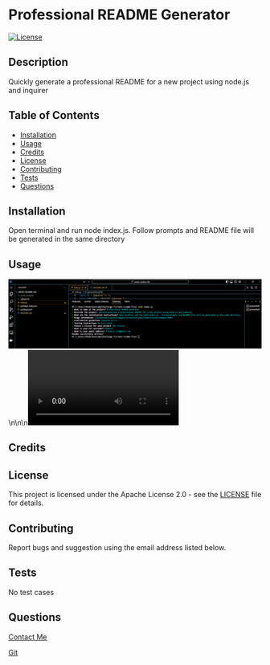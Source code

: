     
# Professional README Generator

[![License](https://img.shields.io/badge/License-Apache%202.0-blue.svg)](https://opensource.org/licenses/Apache-2.0)

## Description

Quickly generate a professional README for a new project using node.js and inquirer

## Table of Contents
   - [Installation](#installation)
   - [Usage](#usage)
   - [Credits](#credits)
   - [License](#license)
   - [Contributing](#contributing)
   - [Tests](#tests)
   - [Questions](#questions)


## Installation
Open terminal and run node index.js.  Follow prompts and README file will be generated in the same directory

## Usage
![Screenshot](assets/images/screenshot.png)\n\n\n![Demo](assets/images/demo.webm)

## Credits
    

## License

This project is licensed under the Apache License 2.0 - see the [LICENSE](LICENSE) file for details.
 



## Contributing
Report bugs and suggestion using the email address listed below.

## Tests
No test cases

## Questions
[Contact Me](mailto:f.hubert.712@gmail.com) 


[Git](https://github.com/fhubert1)
